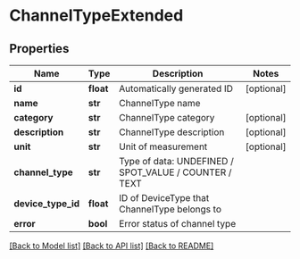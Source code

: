 # ChannelTypeExtended

## Properties
Name | Type | Description | Notes
------------ | ------------- | ------------- | -------------
**id** | **float** | Automatically generated ID | [optional] 
**name** | **str** | ChannelType name | 
**category** | **str** | ChannelType category | [optional] 
**description** | **str** | ChannelType description | [optional] 
**unit** | **str** | Unit of measurement | [optional] 
**channel_type** | **str** | Type of data: UNDEFINED / SPOT_VALUE / COUNTER / TEXT | 
**device_type_id** | **float** | ID of DeviceType that ChannelType belongs to | 
**error** | **bool** | Error status of channel type | 

[[Back to Model list]](../README.md#documentation-for-models) [[Back to API list]](../README.md#documentation-for-api-endpoints) [[Back to README]](../README.md)


